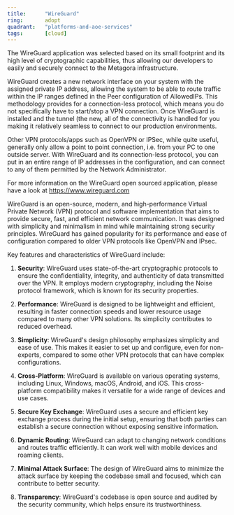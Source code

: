 ```yaml
---
title:      "WireGuard"
ring:       adopt
quadrant:   "platforms-and-aoe-services"
tags:       [cloud]
---
```


The WireGuard application was selected based on its small footprint and its high level of cryptographic capabilities, thus allowing our developers to easily and securely connect to the Metagora infrastructure.

WireGuard creates a new network interface on your system with the assigned private IP address, allowing the system to be able to route traffic within the IP ranges defined in the Peer configuration of AllowedIPs. This methodology provides for a connection-less protocol, which means you do not specifically have to start/stop a VPN connection. Once WireGuard is installed and the tunnel (the new, all of the connectivity is handled for you making it relatively seamless to connect to our production environments.

Other VPN protocols/apps such as OpenVPN or IPSec, while quite useful, generally only allow a point to point connection, i.e. from your PC to one outside server. With WireGuard and its connection-less protocol, you can put in an entire range of IP addresses in the configuration, and can connect to any of them permitted by the Network Administrator.

For more information on the WireGuard open sourced application, please have a look at https://www.wireguard.com

WireGuard is an open-source, modern, and high-performance Virtual Private Network (VPN) protocol and software implementation that aims to provide secure, fast, and efficient network communication. It was designed with simplicity and minimalism in mind while maintaining strong security principles. WireGuard has gained popularity for its performance and ease of configuration compared to older VPN protocols like OpenVPN and IPsec.

Key features and characteristics of WireGuard include:

1. **Security**: WireGuard uses state-of-the-art cryptographic protocols to ensure the confidentiality, integrity, and authenticity of data transmitted over the VPN. It employs modern cryptography, including the Noise protocol framework, which is known for its security properties.

2. **Performance**: WireGuard is designed to be lightweight and efficient, resulting in faster connection speeds and lower resource usage compared to many other VPN solutions. Its simplicity contributes to reduced overhead.

3. **Simplicity**: WireGuard's design philosophy emphasizes simplicity and ease of use. This makes it easier to set up and configure, even for non-experts, compared to some other VPN protocols that can have complex configurations.

4. **Cross-Platform**: WireGuard is available on various operating systems, including Linux, Windows, macOS, Android, and iOS. This cross-platform compatibility makes it versatile for a wide range of devices and use cases.

5. **Secure Key Exchange**: WireGuard uses a secure and efficient key exchange process during the initial setup, ensuring that both parties can establish a secure connection without exposing sensitive information.

6. **Dynamic Routing**: WireGuard can adapt to changing network conditions and routes traffic efficiently. It can work well with mobile devices and roaming clients.

7. **Minimal Attack Surface**: The design of WireGuard aims to minimize the attack surface by keeping the codebase small and focused, which can contribute to better security.

8. **Transparency**: WireGuard's codebase is open source and audited by the security community, which helps ensure its trustworthiness.

